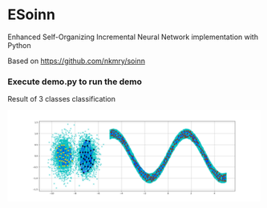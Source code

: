 # ESoinn
Enhanced Self-Organizing Incremental Neural Network implementation with Python

Based on https://github.com/nkmry/soinn

### Execute demo.py to run the demo
Result of 3 classes classification

![](result.png)

